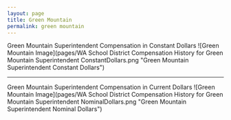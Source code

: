```yaml
---
layout: page
title: Green Mountain
permalink: green mountain
---
```



Green Mountain Superintendent Compensation in Constant Dollars
![Green Mountain Image](pages/WA School District Compensation History for Green Mountain Superintendent ConstantDollars.png "Green Mountain Superintendent Constant Dollars")
___

Green Mountain Superintendent Compensation in Current Dollars
![Green Mountain Image](pages/WA School District Compensation History for Green Mountain Superintendent NominalDollars.png "Green Mountain Superintendent Nominal Dollars")